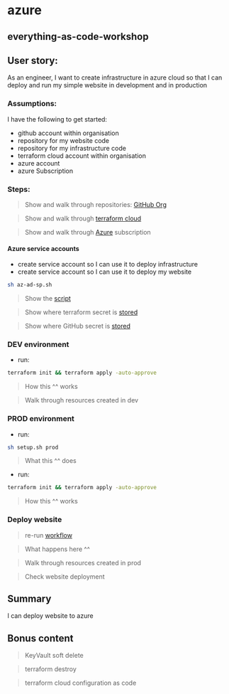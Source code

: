 # azure

## everything-as-code-workshop

## User story:

As an engineer, I want to create infrastructure in azure cloud so that I can deploy and run my simple website in development and in production

### Assumptions:

I have the following to get started:
- github account within organisation
- repository for my website code
- repository for my infrastructure code
- terraform cloud account within organisation
- azure account
- azure Subscription

### Steps:

> Show and walk through repositories: [GitHub Org](https://github.com/everything-as-code-workshop)

> Show and walk through [terraform cloud](https://app.terraform.io/app/everything-as-code-workshop/workspaces)

> Show and walk through [Azure](https://portal.azure.com/#@richardeverythingascodework.onmicrosoft.com/dashboard/private/ea654e9b-81e4-45b4-9884-da1abb09507c) subscription

#### Azure service accounts

- create service account so I can use it to deploy infrastructure
- create service account so I can use it to deploy my website

```bash
sh az-ad-sp.sh
```

> Show the [script](https://github.com/everything-as-code-workshop/infra/blob/main/scripts/az-ad-sp.sh)

> Show where terraform secret is [stored](https://app.terraform.io/app/everything-as-code-workshop/settings/varsets)

> Show where GitHub secret is [stored](https://github.com/everything-as-code-workshop/website/settings/secrets/actions/AZURE_CREDENTIALS)

### DEV environment

- run:

```bash
terraform init && terraform apply -auto-approve
```

> How this ^^ works

> Walk through resources created in dev

### PROD environment

- run:

```bash
sh setup.sh prod
```

> What this ^^ does

- run:

```bash
terraform init && terraform apply -auto-approve
```

> How this ^^ works

### Deploy website

> re-run [workflow](https://github.com/everything-as-code-workshop/website/actions/workflows/build_deploy.yaml)

> What happens here ^^

> Walk through resources created in prod

> Check website deployment

## Summary

I can deploy website to azure

## Bonus content

> KeyVault soft delete

> terraform destroy

> terraform cloud configuration as code

